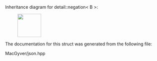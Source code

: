 <div id="structdetail_1_1negation">

</div>

<span id="structdetail_1_1negation"
label="structdetail_1_1negation"></span> Inheritance diagram for
detail::negation$<$ B $>$:

<figure>
<div class="center">
<img src="structdetail_1_1negation" style="height:2cm" />
</div>
</figure>

The documentation for this struct was generated from the following file:

<div class="DoxyCompactItemize">

MacGyver/json.hpp

</div>
